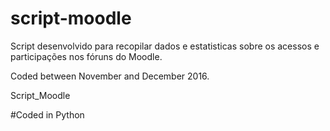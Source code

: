 # script-moodle
Script desenvolvido para recopilar dados e estatisticas sobre os acessos e participações nos fóruns do Moodle.

Coded between November and December 2016.

Script_Moodle

#Coded in Python
